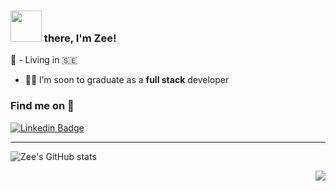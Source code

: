 ### <img src="https://media.giphy.com/media/LP0fmgr4euu5cT2yWr/giphy.gif" width="50px"> there, I'm Zee!
<!-- ### Hi there it's Zee here 👋 -->

:round_pushpin: - Living in :sweden:
- :man_student: I’m soon to graduate as a **full stack** developer


<!--
**Mo-Xiyad/Mo-Xiyad** is a ✨ _special_ ✨ repository because its `README.md` (this file) appears on your GitHub profile.

Here are some ideas to get you started:

- 🔭 I’m currently working on ...
- 🌱 I’m currently learning ...
- 👯 I’m looking to collaborate on ...
- 🤔 I’m looking for help with ...
- 💬 Ask me about ...
- 📫 How to reach me: ...
- 😄 Pronouns: ...
- ⚡ Fun fact: ...
-->

### Find me on :crystal_ball:

[![Linkedin Badge](https://img.shields.io/badge/-LinkedIn-blue?style=flat-square&logo=Linkedin&logoColor=white&link=https://www.linkedin.com/in/harshkumarkhatri/)](https://www.linkedin.com/in/zee-xiyad/) 

<hr/>
<div>
<span align="center" >
  <img src="https://github-readme-stats.vercel.app/api?username=mo-xiyad&show_icons=true&theme=tokyonight" alt="Zee's GitHub stats"/>
</span>
<p align="right">
<img src="https://github-readme-stats.vercel.app/api/top-langs/?username=mo-xiyad&langs_count=5&theme=tokyonight"/>
 </p>
  </div>
